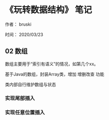 # 《玩转数据结构》 笔记

作者： bruski

时间： 2020/03/23

## 02 数组

数组主要用于“索引有语义”的情况，如第几个xx。

基于Java的数组，封装Array类，增加 增删改查 功能

类内部自行维护数组与状态

### 实现尾部插入

### 实现任意位置插入

